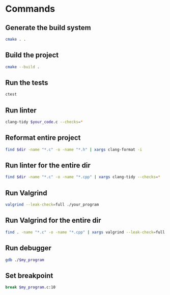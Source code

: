 # Commands

## Generate the build system

```bash
cmake . .
```

## Build the project

```bash
cmake --build .
```

## Run the tests

```bash
ctest
```

## Run linter

```bash
clang-tidy $your_code.c --checks=*
```

## Reformat entire project

```bash
find $dir -name "*.c" -o -name "*.h" | xargs clang-format -i
```

## Run linter for the entire dir

```bash
find $dir -name "*.c" -o -name "*.cpp" | xargs clang-tidy --checks=*
```

## Run Valgrind

```bash
valgrind --leak-check=full ./your_program
```

## Run Valgrind for the entire dir

```bash
find . -name "*.c" -o -name "*.cpp" | xargs valgrind --leak-check=full
```

## Run debugger

```bash
gdb ./$my_program
```

## Set breakpoint

```bash
break $my_program.c:10
```
